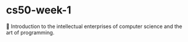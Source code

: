 # cs50-week-1
:pencil: Introduction to the intellectual enterprises of computer science and the art of programming. 
